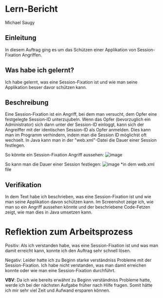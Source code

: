# Lern-Bericht
Michael Saugy

## Einleitung

In diesem Auftrag ging es um das Schützen einer Applikation von Session-Fixation Angriffen.

## Was habe ich gelernt?

Ich habe gelernt, was eine Session-Fixation ist und wie man seine Applikation besser davor schützen kann.

## Beschreibung

Eine Session-Fixation ist ein Angriff, bei dem man versucht, dem Opfer eine festgelegte Session-ID unterzujubeln. Wenn das Opfer (bevorzuglich ein Administrator) sich dann unter der Session-ID einloggt, kann sich der Angreiffer mit der identischen Session-ID als Opfer anmelden. Dies kann man im Programm verhindern, indem man die Session ID möglichst oft wechselt. In Java kann man in der "web.xml"-Datei die Dauer einer Session festlegen.


So könnte ein Session-Fixation Angriff aussehen:
![image](https://user-images.githubusercontent.com/69577552/207852766-344957bd-2ae8-40ef-a73d-2583539679f0.png)

So kann man die Dauer einer Session festlegen:
![image](https://user-images.githubusercontent.com/69577552/207853261-04f5a4ac-6762-4bad-8fd1-3faf57d9bd9c.png)
*in dem web.xml file

## Verifikation

In dem Text habe ich beschrieben, was eine Session-Fixation ist und wie man seine Applikation davon schützen kann. Im Screenshot zeige ich, wie man so ein Angriff aussehen könnte und der beschriebene Code-Fetzen zeigt, wie man dies in Java umsetzen kann. 

# Reflektion zum Arbeitsprozess

Positiv:
Als ich verstanden habe, was eine Session-Fixation ist und was man damit erreicht kann, konnte ich den Auftrag sehr schnell lösen.

Negativ:
Leider hatte ich zu Beginn starke verständniss Probleme mit der Session-Fixation. Ich habe nicht verstanden, was man damit erreichen konnte oder wie man eine Session-Fixation durchführt.


**VBV**:
Da ich wie bereits erwähnt zu Beginn verständniss Probleme hatte, werde ich bei der nächsten Aufgabe früher nach Hilfe fragen. Somit hätte ich mir sehr viel Zeit und Aufwand ersparen können.
